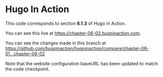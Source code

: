 Hugo In Action
===============

This code corresponds to section **6.1.3** of Hugo in Action.

You can see this live at https://chapter-06-02.hugoinaction.com.

You can see the changes made in this branch at https://github.com/hugoinaction/hugoinaction/compare/chapter-06-01...chapter-06-02

Note that the website configuration baseURL has been updated to match the code checkpoint.
